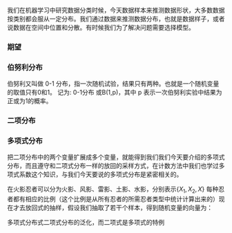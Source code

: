 我们在机器学习中研究数据分类时候，今天数据样本来推测数据形状，大多数数据按类别都会服从一定分布。我们通过数据来推测数据分布，也就是数据样子，或者说数据在空间中位置和分散。有时候我们为了解决问题需要选择模型。
### 期望


### 伯努利分布
伯努利又叫做 0-1 分布，指一次随机试验，结果只有两种。也就是一个随机变量的取值只有0和1。
记为: 0-1分布 或B(1,p)，其中 p 表示一次伯努利实验中结果为正或为1的概率。

### 二项分布

### 多项式分布
把二项分布中的两个变量扩展成多个变量，就能得到我们我们今天要介绍的多项式分布，而且遵守和二项式分布一样的放回的采样方式，在计数方法中我们也学过多项式系数这个知识，与我们今天要说的多项式分布是紧密相关的。

在火影忍者可以分为火影、风影、雷影、土影、水影，分别表示$\{X_1,X_2,X\}$ 每种忍者都有相应的比例（这个比例是从所有忍者的所需忍者类型中统计计算出来的）现在才去放回式的抽样，假设我们抽取了若干个样本，得到随机变量的向量为：

多项式分布式二项式分布的泛化，而二项式是多项式的特例

